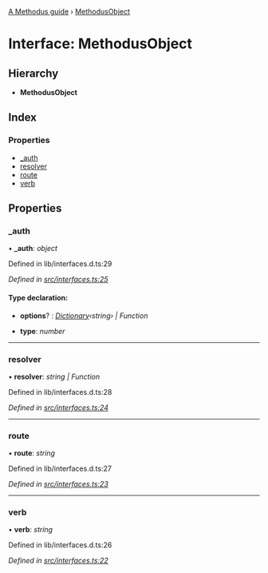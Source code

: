 [A Methodus guide](../README.md) › [MethodusObject](methodusobject.md)

# Interface: MethodusObject

## Hierarchy

* **MethodusObject**

## Index

### Properties

* [_auth](methodusobject.md#_auth)
* [resolver](methodusobject.md#resolver)
* [route](methodusobject.md#route)
* [verb](methodusobject.md#verb)

## Properties

###  _auth

• **_auth**: *object*

Defined in lib/interfaces.d.ts:29

*Defined in [src/interfaces.ts:25](https://github.com/nodulusteam/methodus.dev/blob/4276858/modules/platform/platform-rest/src/interfaces.ts#L25)*

#### Type declaration:

* **options**? : *[Dictionary](../README.md#dictionary)‹string› | Function*

* **type**: *number*

___

###  resolver

• **resolver**: *string | Function*

Defined in lib/interfaces.d.ts:28

*Defined in [src/interfaces.ts:24](https://github.com/nodulusteam/methodus.dev/blob/4276858/modules/platform/platform-rest/src/interfaces.ts#L24)*

___

###  route

• **route**: *string*

Defined in lib/interfaces.d.ts:27

*Defined in [src/interfaces.ts:23](https://github.com/nodulusteam/methodus.dev/blob/4276858/modules/platform/platform-rest/src/interfaces.ts#L23)*

___

###  verb

• **verb**: *string*

Defined in lib/interfaces.d.ts:26

*Defined in [src/interfaces.ts:22](https://github.com/nodulusteam/methodus.dev/blob/4276858/modules/platform/platform-rest/src/interfaces.ts#L22)*
